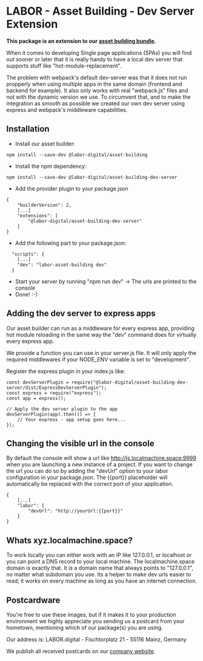 # LABOR - Asset Building - Dev Server Extension
**This package is an extension to our [asset building bundle](https://www.npmjs.com/package/@labor-digital/asset-building).**

When it comes to developing Single page applications (SPAs) you will find out sooner or later that it is really handy to have a local dev server that supports stuff like "hot-module-replacement".

The problem with webpack's default dev-server was that it does not run propperly when using multiple apps in the same domain (frontend and backend for example). It also only works with real "webpack.js" files and not with the dynamic version we use.
To circumvent that, and to make the integration as smooth as possible we created our own dev server using express and webpack's middleware capabilities.

## Installation
* Install our asset builder:
``` 
npm install --save-dev @labor-digital/asset-building
```
* Install the npm dependency:
```
npm install --save-dev @labor-digital/asset-building-dev-server
```
* Add the provider plugin to your package.json
```
{ 
    "builderVersion": 2,
    [...]
    "extensions": [
        "@labor-digital/asset-building-dev-server"
    ]
}
```
* Add the following part to your package.json:
```
  "scripts": {
    [...]
    "dev": "labor-asset-building dev"
  }
```
* Start your server by running "npm run dev" -> The urls are printed to the console
* Done! :-)

## Adding the dev server to express apps
Our asset builder can run as a middleware for every express app, providing
hot module reloading in the same way the "dev" command does for virtually
every express app.

We provide a function you can use in your server.js file. It will only apply
the required middlewares if your NODE_ENV variable is set to "development".

Register the express plugin in your index.js like:
```
const devServerPlugin = require("@labor-digital/asset-building-dev-server/dist/ExpressDevServerPlugin");
const express = require("express");
const app = express();

// Apply the dev server plugin to the app
devServerPlugin(app).then(() => {
    // Your express - app setup goes here...
});
```

## Changing the visible url in the console
By default the console will show a url like http://js.localmachine.space:9999 when you are 
launching a new instance of a project. If you want to change the url you can do so by adding 
the "devUrl" option to your labor configuration in your package.json. The {{port}} placeholder
will automatically be replaced with the correct port of your application.
```
{
    [...]
    "labor": {
        "devUrl": "http://yourUrl:{{port}}"
    }
}
```

## Whats xyz.localmachine.space?
To work locally you can either work with an IP like 127.0.0.1, or localhost or you can point a DNS record to your local machine. 
The localmachine.space domain is exactly that. It is a domain name that always points to "127.0.0.1", no matter what subdomain you use.
Its a helper to make dev urls easier to read; it works on every machine as long as you have an internet connection.

## Postcardware
You're free to use these images, but if it makes it to your production environment we highly appreciate you sending us a postcard from your hometown, mentioning which of our package(s) you are using.

Our address is: LABOR.digital - Fischtorplatz 21 - 55116 Mainz, Germany

We publish all received postcards on our [company website](https://labor.digital). 